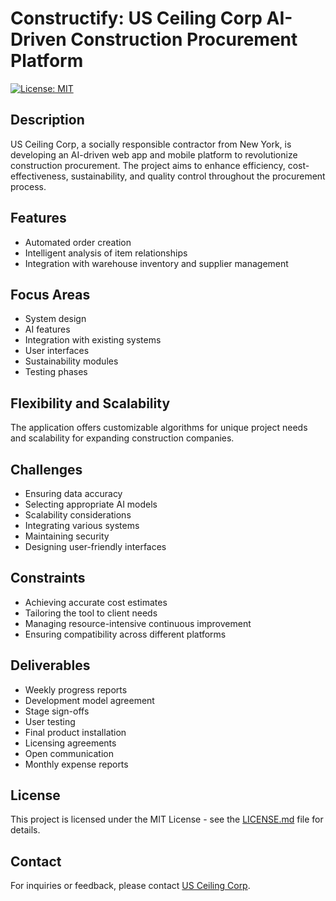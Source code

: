 # Constructify: US Ceiling Corp AI-Driven Construction Procurement Platform

[![License: MIT](https://img.shields.io/badge/License-MIT-yellow.svg)](https://opensource.org/licenses/MIT)

## Description

US Ceiling Corp, a socially responsible contractor from New York, is developing an AI-driven web app and mobile platform to revolutionize construction procurement. The project aims to enhance efficiency, cost-effectiveness, sustainability, and quality control throughout the procurement process.

## Features

- Automated order creation
- Intelligent analysis of item relationships
- Integration with warehouse inventory and supplier management

## Focus Areas

- System design
- AI features
- Integration with existing systems
- User interfaces
- Sustainability modules
- Testing phases

## Flexibility and Scalability

The application offers customizable algorithms for unique project needs and scalability for expanding construction companies.

## Challenges

- Ensuring data accuracy
- Selecting appropriate AI models
- Scalability considerations
- Integrating various systems
- Maintaining security
- Designing user-friendly interfaces

## Constraints

- Achieving accurate cost estimates
- Tailoring the tool to client needs
- Managing resource-intensive continuous improvement
- Ensuring compatibility across different platforms

## Deliverables

- Weekly progress reports
- Development model agreement
- Stage sign-offs
- User testing
- Final product installation
- Licensing agreements
- Open communication
- Monthly expense reports

## License

This project is licensed under the MIT License - see the [LICENSE.md](LICENSE.md) file for details.

## Contact

For inquiries or feedback, please contact [US Ceiling Corp](https://usceiling.com/contact/).

